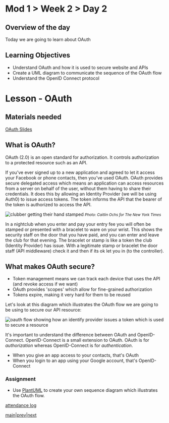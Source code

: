 # Mod 1 > Week 2 > Day 2

## Overview of the day

Today we are going to learn about OAuth

## Learning Objectives

-   Understand OAuth and how it is used to secure website and APIs
-   Create a UML diagram to communicate the sequence of the OAuth flow
-   Understand the OpenID Connect protocol

# Lesson - OAuth

## Materials needed

[OAuth Slides](https://docs.google.com/presentation/d/1koHMeKC-Se2NHRc96Bc4VBUmGj6cT7P11GsR4IazeWU/edit?usp=sharing)

## What is OAuth?

OAuth (2.0) is an open standard for authorization. It controls authorization to a protected resource such as an API.

If you’ve ever signed up to a new application and agreed to let it access your Facebook or phone contacts, then you’ve used OAuth. OAuth provides secure delegated access which means an application can access resources from a server on behalf of the user, without them having to share their credentials. It does this by allowing an Identity Provider (we will be using Auth0) to issue access tokens. The token informs the API that the bearer of the token is authorized to access the API.

![clubber getting their hand stamped](https://static01.nyt.com/images/2017/06/18/nyregion/12nytoday3/12nytoday3-superJumbo.jpg?quality=90&auto=webp)
<small><i>Photo: Caitlin Ochs for The New York Times</i></small>

In a nightclub when you enter and pay your entry fee you will often be stamped or presented with a bracelet to ware on your wrist. This shows the security staff on the door that you have paid, and you can enter and leave the club for that evening. The bracelet or stamp is like a token the club (Identity Provider) has issue. With a legitimate stamp or bracelet the door staff (API middleware) check it and then if its ok let you in (to the controller).

## What makes OAuth secure?

-   Token management means we can track each device that uses the API (and revoke access if we want)
-   OAuth provides 'scopes' which allow for fine-grained authorization
-   Tokens expire, making it very hard for them to be reused

Let's look at this diagram which illustrates the OAuth flow we are going to be using to secure our API resource:

![oauth flow showing how an identify provider issues a token which is used to secure a resource](https://user-images.githubusercontent.com/1316724/102925060-9cb1b680-448a-11eb-8177-7eda1802026f.png)

It's important to understand the difference between OAuth and OpenID-Connect. OpenID-Connect is a small extension to OAuth. OAuth is for _authorization_ whereas OpenID-Connect is for _authentication_.

-   When you give an app access to your contacts, that's OAuth
-   When you login to an app using your Google account, that's OpenID-Connect

### Assignment

-   Use [PlantUML](http://www.plantuml.com/plantuml/uml) to create your own sequence diagram which illustrates the OAuth flow.

[attendance log](https://platform.multiverse.io/apprentice/attendance-log/184)

[main](/swe)|[prev](/swe/mod1/wk2/day1.html)|[next](/swe/mod1/wk2/finalProject.html)
